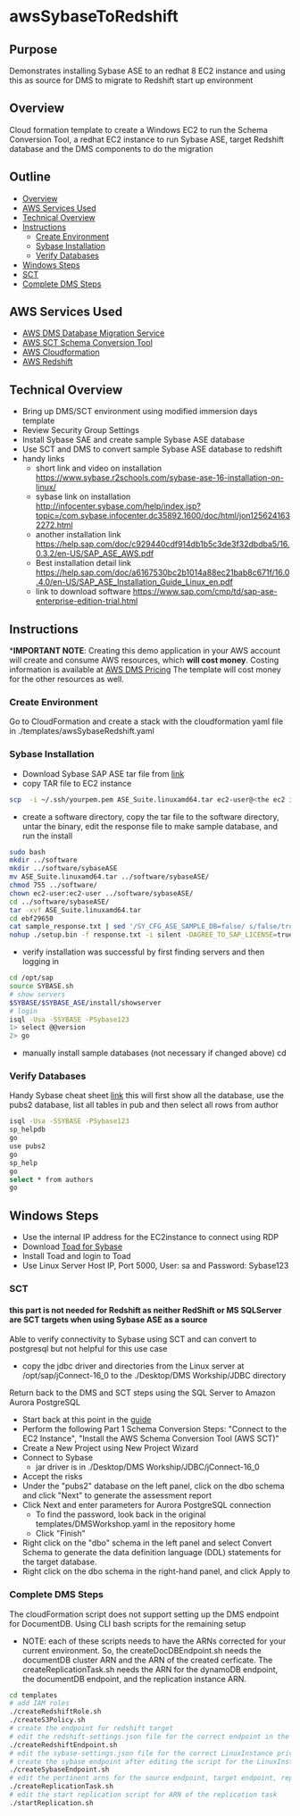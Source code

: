 # awsSybaseToRedshift
## Purpose

Demonstrates installing Sybase ASE to an redhat 8 EC2 instance and using this as source for DMS to migrate to Redshift
start up environment

## Overview

Cloud formation template to create a Windows EC2 to run the Schema Conversion Tool, a redhat EC2 instance to run Sybase ASE, target Redshift database and the DMS components to do the migration

## Outline

- [Overview](#overview)
- [AWS Services Used](#aws-services-used)
- [Technical Overview](#technical-overview)
- [Instructions](#instructions)
  - [Create Environment](#create-environment)
  - [Sybase Installation](#sybase-installation)
  - [Verify Databases](#verify-databases)
- [Windows Steps](#windows-steps)
- [SCT](#SCT)
- [Complete DMS Steps](#complete-dms-steps)
## AWS Services Used

* [AWS DMS Database Migration Service](https://aws.amazon.com/dms/)
* [AWS SCT Schema Conversion Tool](https://aws.amazon.com/dms/schema-conversion-tool/)
* [AWS Cloudformation](https://aws.amazon.com/cloudformation/)
* [AWS Redshift](https://aws.amazon.com/redshift/)

## Technical Overview

* Bring up DMS/SCT environment using modified immersion days template
* Review Security Group Settings
* Install Sybase SAE and create sample Sybase ASE database
* Use SCT and DMS to convert sample Sybase ASE database to redshift
* handy links
    * short link and video on installation
https://www.sybase.r2schools.com/sybase-ase-16-installation-on-linux/
    * sybase link on installation
http://infocenter.sybase.com/help/index.jsp?topic=/com.sybase.infocenter.dc35892.1600/doc/html/jon1256241632272.html
    * another installation link
https://help.sap.com/doc/c929440cdf914db1b5c3de3f32dbdba5/16.0.3.2/en-US/SAP_ASE_AWS.pdf
    * Best installation detail link
https://help.sap.com/doc/a6167530bc2b1014a88ec21bab8c671f/16.0.4.0/en-US/SAP_ASE_Installation_Guide_Linux_en.pdf
    * link to download software
https://www.sap.com/cmp/td/sap-ase-enterprise-edition-trial.html

## Instructions
***IMPORTANT NOTE**: Creating this demo application in your AWS account will create and consume AWS resources, which **will cost money**.  Costing information is available at [AWS DMS Pricing](https://aws.amazon.com/dms/pricing/)   The template will cost money for the other resources as well.

### Create Environment
Go to CloudFormation and create a stack with the cloudformation yaml file in ./templates/awsSybaseRedshift.yaml

### Sybase Installation
* Download Sybase SAP ASE tar file from [link](https://www.sap.com/cmp/td/sap-ase-enterprise-edition-trial.html)
* copy TAR file to EC2 instance
```bash
scp  -i ~/.ssh/yourpem.pem ASE_Suite.linuxamd64.tar ec2-user@<the ec2 ip>:/home/ec2-user
```
* create a software directory, copy the tar file to the software directory, untar the binary, edit the response file to make sample database, and run the install
```bash
sudo bash
mkdir ../software
mkdir ../software/sybaseASE
mv ASE_Suite.linuxamd64.tar ../software/sybaseASE/
chmod 755 ../software/
chown ec2-user:ec2-user ../software/sybaseASE/
cd ../software/sybaseASE/
tar -xvf ASE_Suite.linuxamd64.tar
cd ebf29650
cat sample_response.txt | sed '/SY_CFG_ASE_SAMPLE_DB=false/ s/false/true/' | sed '/SY_CFG_ASE_MASTER_DEV_SIZE=/ s/52/2000/' |  sed '/SY_CFG_ASE_MASTER_DB_SIZE=/ s/26/1000/' | sed '/SY_CFG_ASE_PAGESIZE=/ s/4k/8k/' > response.txt
nohup ./setup.bin -f response.txt -i silent -DAGREE_TO_SAP_LICENSE=true -DRUN_SILENT=true > install.out 2>&1 &
```
* verify installation was successful by first finding servers and then logging in
```bash
cd /opt/sap
source SYBASE.sh
# show servers
$SYBASE/$SYBASE_ASE/install/showserver
# login
isql -Usa -SSYBASE -PSybase123
1> select @@version
2> go
```
* manually install sample databases (not necessary if changed above)
cd 
### Verify Databases
Handy Sybase cheat sheet [link](http://www.dbatodba.com/sybase/how-tos/sysbase-commands/)
this will first show all the database, use the pubs2 database, list all tables in pub and then select all rows from author
```bash
isql -Usa -SSYBASE -PSybase123 
sp_helpdb
go
use pubs2
go
sp_help
go
select * from authors
go
```

## Windows Steps
* Use the internal IP address for the EC2instance to connect using RDP
* Download [Toad for Sybase](https://www.quest.com/register/55632/)
* Install Toad and login to Toad
* Use Linux Server Host IP, Port 5000, User: sa and Password: Sybase123


### SCT
####  this part is not needed for Redshift as neither RedShift or MS SQLServer are SCT targets when using Sybase ASE as a source
Able to verify connectivity to Sybase using SCT and can convert to postgresql but not helpful for this use case

* copy the jdbc driver and directories from the Linux server at /opt/sap/jConnect-16_0 to the ./Desktop/DMS Workship/JDBC directory

Return back to the DMS and SCT steps using the SQL Server to Amazon Aurora PostgreSQL

* Start back at this point in the [guide](https://dms-immersionday.workshop.aws/en/sqlserver-aurora-postgres.html)
* Perform the following Part 1 Schema Conversion Steps: "Connect to the EC2 Instance", "Install the AWS Schema Conversion Tool (AWS SCT)"
* Create a New Project using New Project Wizard 
* Connect to Sybase 
    * jar driver is in ./Desktop/DMS Workship/JDBC/jConnect-16_0 
* Accept the risks
* Under the "pubs2" database on the left panel, click on the dbo schema  and click "Next" to generate the assessment report
* Click Next and enter parameters for Aurora PostgreSQL connection 
    * To find the password, look back in the original templates/DMSWorkshop.yaml in the repository home
    * Click "Finish"
* Right click on the "dbo" schema in the left panel and select Convert Schema to generate the data definition language (DDL) statements for the target database.
* Right click on the dbo schema in the right-hand panel, and click Apply to

### Complete DMS Steps
The cloudFormation script does not support setting up the DMS endpoint for DocumentDB.  Using CLI bash scripts for the remaining setup
* NOTE:  each of these scripts needs to have the ARNs corrected for your current environment.  So, the createDocDBEndpoint.sh needs the documentDB cluster ARN and the ARN of the created cerficate.  The createReplicationTask.sh needs the ARN for the dynamoDB endpoint, the documentDB endpoint, and the replication instance ARN.
```bash
cd templates
# add IAM roles
./createRedshiftRole.sh
./createS3Policy.sh
# create the endpoint for redshift target
# edit the redshift-settings.json file for the correct endpoint in the ServerName
./createRedshiftEndpoint.sh
# edit the sybase-settings.json file for the correct LinuxInstance private IP address in the ServerName
# create the sybase endpoint after editing the script for the LinuxInstance private IP address
./createSybaseEndpoint.sh
# edit the pertinent arns for the source endpoint, target endpoint, replication instance and then run the create replication scripts
./createReplicationTask.sh
# edit the start replication script for ARN of the replication task
./startReplication.sh
```

